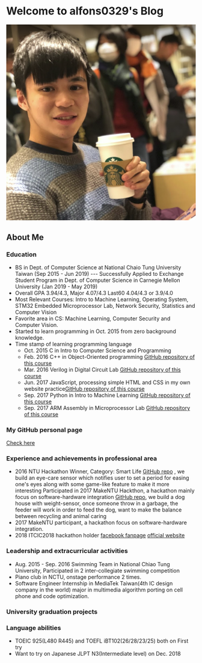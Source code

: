 # Welcome to alfons0329's Blog
![Screenshot](images/index/Myself.png)
## About Me

### Education
* BS in Dept. of Computer Science at National Chaio Tung University Taiwan (Sep 2015 - Jun 2019)
    --- Successfully Applied to Exchange Student Program in Dept. of Computer Science in Carnegie Mellon University (Jan 2019 - May 2019) <br />
* Overall GPA 3.94/4.3, Major 4.07/4.3 Last60 4.04/4.3 or 3.9/4.0 <br />
* Most Relevant Courses: Intro to Machine Learning, Operating System, STM32 Embedded Microprocessor Lab, Network Security, Statistics and Computer Vision
* Favorite area in CS: Machine Learning, Computer Security and Computer Vision.
* Started to learn programming in Oct. 2015 from zero background knowledge.
* Time stamp of learning programming language <br />
    * Oct. 2015 C in Intro to Computer Science and Programming<br />
    * Feb. 2016 C++ in Object-Oriented programming [GitHub repository of this course](https://github.com/Alfons0329/OOP_Spring_2016)<br />
    * Mar. 2016 Verilog in Digital Circuit Lab [GitHub repository of this course](https://github.com/Alfons0329/DLAB_Fall_2016)<br />
    * Jun. 2017 JavaScript, processing simple HTML and CSS in my own website practice[GitHub repository of this course](https://github.com/Alfons0329/Web_Design_Practice)<br />
    * Sep. 2017 Python in Intro to Machine Learning [GitHub repository of this course](https://github.com/Alfons0329/Machine_Learning_Fall_2017)<br />
    * Sep. 2017 ARM Assembly in Microprocessor Lab [GitHub repository of this course](https://github.com/Alfons0329/MPSLab_Fall_2017)

### My GitHub personal page
[Check here](https://github.com/Alfons0329)

### Experience and achievements in professional area <br />
* 2016 NTU Hackathon Winner, Category: Smart Life [GitHub repo](https://github.com/Alfons0329/HackNTU_2016) , we build an eye-care sensor which notifies user to set a period for easing one's eyes along with some game-like feature to make it more interesting
Participated in 2017 MakeNTU Hackthon, a hackathon mainly focus on software-hardware integration [GitHub repo](https://github.com/Alfons0329/MakeNTUEE2017), we build a dog house with weight-sensor, once someone throw in a garbage, the feeder will work in order to feed the dog, want to make the balance between recycling and animal caring <br />
* 2017 MakeNTU participant, a hackathon focus on software-hardware integration.
* 2018 ITCIC2018 hackathon holder [facebook fanpage](https://goo.gl/FsEmpp)  [official website](http://covis.cs.nctu.edu.tw/ITCIC2018/)
### Leadership and extracurricular activities
* Aug. 2015 - Sep. 2016 Swimming Team in National Chiao Tung University, Participated in 2 inter-collegiate swimming competition <br />
* Piano club in NCTU, onstage performance 2 times.
* Software Engineer Internship in MediaTek Taiwan(4th IC design company in the world) major in multimedia algorithm porting on cell phone and code optimization.
### University graduation projects

### Language abilities <br />
* TOEIC 925(L480 R445) and TOEFL iBT102(26/28/23/25) both on First try <br />
* Want to try on Japanese JLPT N3(Intermediate level) on Dec. 2018
